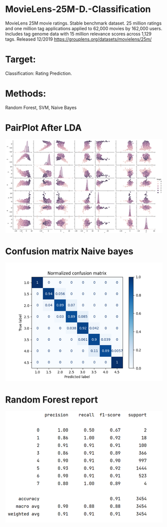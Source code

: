 # MovieLens-25M-D.-Classification

MovieLens 25M movie ratings. Stable benchmark dataset. 25 million ratings and one million tag applications applied to 62,000 movies by 162,000 users. Includes tag genome data with 15 million relevance scores across 1,129 tags. Released 12/2019
https://grouplens.org/datasets/movielens/25m/

# Target:
Classification: Rating Prediction.

# Methods:
Random Forest,
SVM,
Naive Bayes

# PairPlot After LDA
![alt text](https://github.com/DamienCg/MovieLens-25M-D.-Classification-/blob/main/img/Figure_1.png?raw=true)

# Confusion matrix Naive bayes
![alt text](https://github.com/DamienCg/MovieLens-25M-D.-Classification-/blob/main/img/nb2.png?raw=true)

# Random Forest report
![alt text](https://github.com/DamienCg/MovieLens-25M-D.-Classification-/blob/main/img/randomforest.png)

